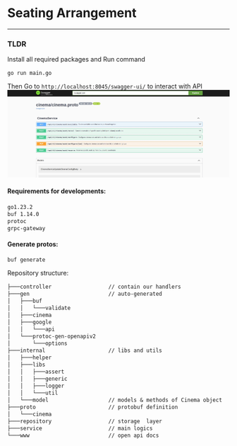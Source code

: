 # Seating Arrangement

---

### TLDR
Install all required packages and Run command
```
go run main.go
```

Then Go to `http://localhost:8045/swagger-ui/` to interact with API
![swagger api](./docs/imgs/swagger.jpeg)


#### Requirements for developments:
```text
go1.23.2
buf 1.14.0
protoc
grpc-gateway
```

#### Generate protos:
```shell
buf generate
```

Repository structure:
```text
├───controller                  // contain our handlers
├───gen                         // auto-generated
│   ├───buf
│   │   └───validate
│   ├───cinema
│   ├───google
│   │   └───api
│   └───protoc-gen-openapiv2
│       └───options
├───internal                    // libs and utils
│   ├───helper
│   ├───libs
│   │   ├───assert
│   │   ├───generic
│   │   ├───logger
│   │   └───util
│   └───model                   // models & methods of Cinema object
├───proto                       // protobuf definition
│   └───cinema
├───repository                  // storage  layer
├───service                     // main logics
└───www                         // open api docs
```
